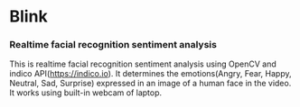 # Blink

### Realtime facial recognition sentiment analysis 

This is realtime facial recognition sentiment analysis using OpenCV and indico API(https://indico.io).
It determines the emotions(Angry, Fear, Happy, Neutral, Sad, Surprise) expressed in an image of a human face in the video. It works using built-in webcam of laptop.

